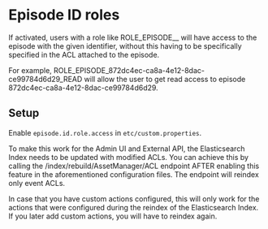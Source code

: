 Episode ID roles
=================================

If activated, users with a role like ROLE_EPISODE_<ID>_<ACTION> will have access to the episode with the given
identifier, without this having to be specifically specified in the ACL attached to the episode.

For example, ROLE_EPISODE_872dc4ec-ca8a-4e12-8dac-ce99784d6d29_READ will allow the user to get read access to
episode 872dc4ec-ca8a-4e12-8dac-ce99784d6d29.

Setup
--------------------

Enable `episode.id.role.access` in `etc/custom.properties`.

To make this work for the Admin UI and External API, the Elasticsearch Index needs to be updated with modified
ACLs. You can achieve this by calling the /index/rebuild/AssetManager/ACL endpoint AFTER enabling this feature
in the aforementioned configuration files.
The endpoint will reindex only event ACLs.

In case that you have custom actions configured, this will only work for the actions that were configured during the
reindex of the Elasticsearch Index. If you later add custom actions, you will have to reindex again.
